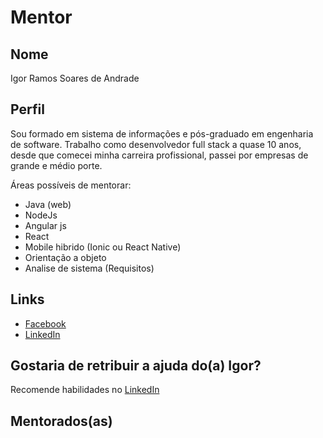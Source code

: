 # Mentor

## Nome

Igor Ramos Soares de Andrade

## Perfil

Sou formado em sistema de informações e pós-graduado em engenharia de software. Trabalho como desenvolvedor full stack a quase 10 anos, desde que comecei minha carreira profissional, passei por empresas de grande e médio porte.

 Áreas possíveis de mentorar:

* Java (web)
* NodeJs
* Angular js
* React 
* Mobile hibrido (Ionic ou React Native)
* Orientação a objeto
* Analise de sistema (Requisitos)


## Links

* [Facebook](https://www.facebook.com/igor.andrade.75)
* [LinkedIn](https://www.linkedin.com/in/andradeigor/)

## Gostaria de retribuir a ajuda do(a) Igor?

Recomende habilidades no [LinkedIn](https://www.linkedin.com/in/andradeigor/) 

## Mentorados(as)


```
